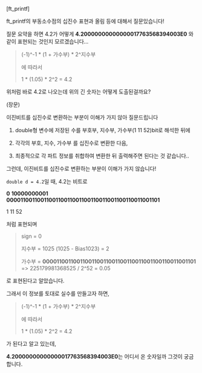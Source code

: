 [ft_printf]

ft_printf의 부동소수점의 십진수 표현과 올림 등에 대해서 질문있습니다!

질문 요약을 하면 4.2가 어떻게 **4.20000000000000017763568394003E0** 와 같이 표현되는 것인지 모르겠습니다...

>  (-1)^-1 * (1 + 가수부) * 2^지수부 
>
> 에 따라서
>
> 1 * (1.05) * 2^2 = 4.2

위처럼 바로 4.2로 나오는데 위의 긴 숫자는 어떻게 도출된걸까요?



(장문)

이진비트를 십진수로 변환하는 부분이 이해가 가지 않아 질문드립니다

1. double형 변수에 저장된 수를 부호부, 지수부, 가수부(1 11 52)bit로 해석한 뒤에 

2. 각각의 부호, 지수, 가수부 를 십진수로 변환한 다음,
3.  최종적으로 각 파트 정보를 취합하여 변환한 뒤 출력해주면 된다는 것 같습니다..

그런데, 이진비트를 십진수로 변환하는 부분이 이해가 가지 않습니다!

`double d = 4.2`일 때, 4.2는 비트로

**0**  **10000000001**  **0000110011001100110011001100110011001100110011001101**

1      11                                 52

처럼 표현되며

> sign = 0
>
> 지수부 = 1025 (1025 - Bias1023) = 2
>
> 가수부 = **0000110011001100110011001100110011001100110011001101** => 225179981368525 / 2^52 = 0.05

로 표현된다고 알았습니다.



그래서 이 정보를 토대로 실수를 만들고자 하면, 

>  (-1)^-1 * (1 + 가수부) * 2^지수부 
>
> 에 따라서
>
> 1 * (1.05) * 2^2 = 4.2

가 된다고 알고 있는데,

**4.20000000000000017763568394003E0**는 어디서 온 숫자일까 그것이 궁금합니다.

